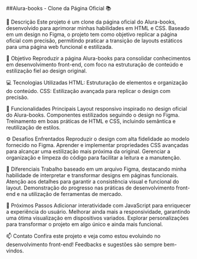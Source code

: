 ##Alura-books - Clone da Página Oficial 📚

🚀 Descrição
Este projeto é um clone da página oficial do Alura-books, desenvolvido para aprimorar minhas habilidades em HTML e CSS. Baseado em um design no Figma, o projeto tem como objetivo replicar a página oficial com precisão, permitindo praticar a transição de layouts estáticos para uma página web funcional e estilizada.

🎯 Objetivo
Reproduzir a página Alura-books para consolidar conhecimentos em desenvolvimento front-end, com foco na estruturação de conteúdo e estilização fiel ao design original.

💻 Tecnologias Utilizadas
HTML: Estruturação de elementos e organização do conteúdo.
CSS: Estilização avançada para replicar o design com precisão.

🌟 Funcionalidades Principais
Layout responsivo inspirado no design oficial do Alura-books.
Componentes estilizados seguindo o design no Figma.
Treinamento em boas práticas de HTML e CSS, incluindo semântica e reutilização de estilos.

⚙️ Desafios Enfrentados
Reproduzir o design com alta fidelidade ao modelo fornecido no Figma.
Aprender e implementar propriedades CSS avançadas para alcançar uma estilização mais próxima da original.
Gerenciar a organização e limpeza do código para facilitar a leitura e a manutenção.

🎨 Diferenciais
Trabalho baseado em um arquivo Figma, destacando minha habilidade de interpretar e transformar designs em páginas funcionais.
Atenção aos detalhes para garantir a consistência visual e funcional do layout.
Demonstração do progresso nas práticas de desenvolvimento front-end e na utilização de ferramentas de mercado.

📌 Próximos Passos
Adicionar interatividade com JavaScript para enriquecer a experiência do usuário.
Melhorar ainda mais a responsividade, garantindo uma ótima visualização em dispositivos variados.
Explorar personalizações para transformar o projeto em algo único e ainda mais funcional.

📫 Contato
Confira este projeto e veja como estou evoluindo no desenvolvimento front-end! Feedbacks e sugestões são sempre bem-vindos.
